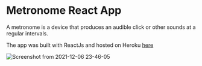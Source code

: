 # Metronome React App

A metronome is a device that produces an audible click or other sounds at a regular intervals.

The app was built with ReactJs and hosted on Heroku <a href = "https://metronome-react-app.herokuapp.com/" target = "_blank"> here <a/> 
  
![Screenshot from 2021-12-06 23-46-05](https://user-images.githubusercontent.com/77448406/144934982-fb22c418-873a-4fcf-9840-4b0eca249277.png)
